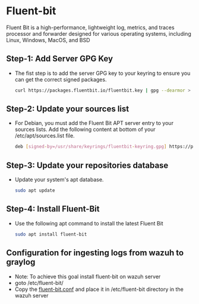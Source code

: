 # Fluent-bit
Fluent Bit is a high-performance, lightweight log, metrics, and traces processor and forwarder designed for various operating systems, including Linux, Windows, MacOS, and BSD

## Step-1: Add Server GPG Key 
- The fist step is to add the server GPG key to your keyring to ensure you can get the correct signed packages.
   ```bash
   curl https://packages.fluentbit.io/fluentbit.key | gpg --dearmor > /usr/share/keyrings/fluentbit-keyring.gpg
   ```
## Step-2: Update your sources list
- For Debian, you must add the Fluent Bit APT server entry to your sources lists. Add the following content at bottom of your /etc/apt/sources.list file.
   ```bash
   deb [signed-by=/usr/share/keyrings/fluentbit-keyring.gpg] https://packages.fluentbit.io/debian/${CODENAME} ${CODENAME} main
   ```
## Step-3: Update your repositories database
- Update your system's apt database.
   ```bash
   sudo apt update
   ```
## Step-4: Install Fluent-Bit
- Use the following apt command to install the latest Fluent Bit
   ```bash
   sudo apt install fluent-bit
   ```


## Configuration for ingesting logs from wazuh to graylog
 - Note: To achieve this goal install fluent-bit on wazuh server
 - goto /etc/fluent-bit/
 - Copy the [fluent-bit.conf](https://github.com/effaaykhan/Fluent-bit/blob/main/fluent-bit.conf) and place it in /etc/fluent-bit directory in the wazuh server
